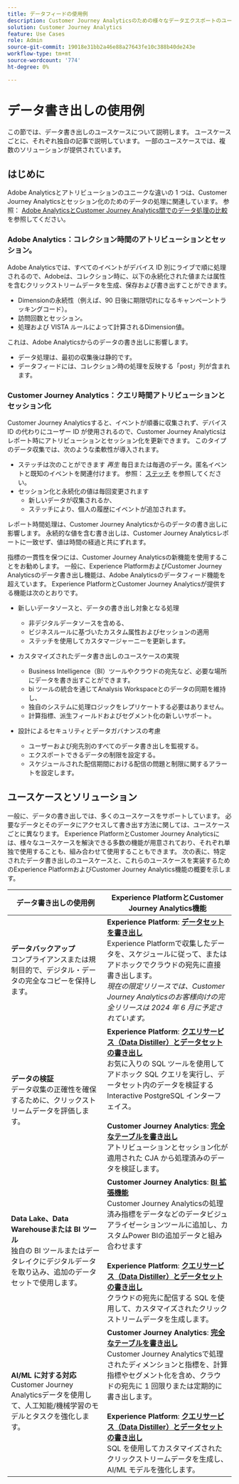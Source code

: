 ```yaml
---
title: データフィードの使用例
description: Customer Journey Analyticsのための様々なデータエクスポートのユースケースについて
solution: Customer Journey Analytics
feature: Use Cases
role: Admin
source-git-commit: 19018e31bb2a46e88a27643fe10c388b40de243e
workflow-type: tm+mt
source-wordcount: '774'
ht-degree: 0%

---
```



# データ書き出しの使用例

この節では、データ書き出しのユースケースについて説明します。 ユースケースごとに、それぞれ独自の記事で説明しています。 一部のユースケースでは、複数のソリューションが提供されています。

## はじめに

Adobe Analyticsとアトリビューションのユニークな違いの 1 つは、Customer Journey Analyticsとセッション化のためのデータの処理に関連しています。 参照： [Adobe AnalyticsとCustomer Journey Analytics間でのデータ処理の比較](/help/getting-started/aa-vs-cja/data-processing-comparisons.md) を参照してください。

### Adobe Analytics：コレクション時間のアトリビューションとセッション。

Adobe Analyticsでは、すべてのイベントがデバイス ID 別にライブで順に処理されるので、Adobeは、コレクション時に、以下の永続化された値または属性を含むクリックストリームデータを生成、保存および書き出すことができます。

* Dimensionの永続性（例えば、90 日後に期限切れになるキャンペーントラッキングコード）。
* 訪問回数とセッション。
* 処理および VISTA ルールによって計算されるDimension値。

これは、Adobe Analyticsからのデータの書き出しに影響します。

* データ処理は、最初の収集後は静的です。
* データフィードには、コレクション時の処理を反映する「post」列が含まれます。


### Customer Journey Analytics：クエリ時間アトリビューションとセッション化

Customer Journey Analyticsすると、イベントが順番に収集されず、デバイス ID の代わりにユーザー ID が使用されるので、Customer Journey Analyticsはレポート時にアトリビューションとセッション化を更新できます。 このタイプのデータ収集では、次のような柔軟性が導入されます。

* ステッチは次のことができます _再生_ 毎日または毎週のデータ。匿名イベントと既知のイベントを関連付けます。 参照： [ステッチ](../../stitching/overview.md) を参照してください。
* セッション化と永続化の値は毎回変更されます
   * 新しいデータが収集されるか、
   * ステッチにより、個人の履歴にイベントが追加されます。

レポート時間処理は、Customer Journey Analyticsからのデータの書き出しに影響します。 永続的な値を含む書き出しは、Customer Journey Analyticsレポートに一致せず、値は時間の経過と共にずれます。

指標の一貫性を保つには、Customer Journey Analyticsの新機能を使用することをお勧めします。 一般に、Experience PlatformおよびCustomer Journey Analyticsのデータ書き出し機能は、Adobe Analyticsのデータフィード機能を超えています。 Experience PlatformとCustomer Journey Analyticsが提供する機能は次のとおりです。

* 新しいデータソースと、データの書き出し対象となる処理

   * 非デジタルデータソースを含める、
   * ビジネスルールに基づいたカスタム属性およびセッションの適用
   * ステッチを使用してカスタマージャーニーを更新します。

* カスタマイズされたデータ書き出しのユースケースの実現

   * Business Intelligence（BI）ツールやクラウドの宛先など、必要な場所にデータを書き出すことができます。
   * bi ツールの統合を通じてAnalysis Workspaceとのデータの同期を維持し、
   * 独自のシステムに処理ロジックをレプリケートする必要はありません。
   * 計算指標、派生フィールドおよびセグメント化の新しいサポート。

* 設計によるセキュリティとデータガバナンスの考慮

   * ユーザーおよび宛先別のすべてのデータ書き出しを監視する。
   * エクスポートできるデータの制限を設定する。
   * スケジュールされた配信期間における配信の問題と制限に関するアラートを設定します。


## ユースケースとソリューション

一般に、データの書き出しでは、多くのユースケースをサポートしています。 必要なデータとそのデータにアクセスして書き出す方法に関しては、ユースケースごとに異なります。 Experience PlatformとCustomer Journey Analyticsには、様々なユースケースを解決できる多数の機能が用意されており、それぞれ単独で使用することも、組み合わせて使用することもできます。 次の表に、特定されたデータ書き出しのユースケースと、これらのユースケースを実装するためのExperience PlatformおよびCustomer Journey Analytics機能の概要を示します。

| データ書き出しの使用例 | Experience PlatformとCustomer Journey Analytics機能 |
|---|---|
| **データバックアップ**<br/>&#x200B;コンプライアンスまたは規制目的で、デジタル・データの完全なコピーを保持します。 | **Experience Platform**: [**データセットを書き出し**](export-datasets.md)<br/> Experience Platformで収集したデータを、スケジュールに従って、またはアドホックでクラウドの宛先に直接書き出します。<br/>*現在の限定リリースでは、Customer Journey Analyticsのお客様向けの完全リリースは 2024 年 6 月に予定されています。* |
| **データの検証**<br/>&#x200B;データ収集の正確性を確保するために、クリックストリームデータを評価します。 | **Experience Platform**: [**クエリサービス（Data Distiller）とデータセットの書き出し**](queryservice-export-datasets.md)<br/> お気に入りの SQL ツールを使用してアドホック SQL クエリを実行し、データセット内のデータを検証する Interactive PostgreSQL インターフェイス。<br/><br/>**Customer Journey Analytics**: [**完全なテーブルを書き出し**](export-full-table.md)<br/>&#x200B;アトリビューションとセッション化が適用された CJA から処理済みのデータを検証します。 |
| **Data Lake、Data Warehouseまたは BI ツール**<br/>&#x200B;独自の BI ツールまたはデータレイクにデジタルデータを取り込み、追加のデータセットで使用します。 | **Customer Journey Analytics**: [**BI 拡張機能**](bi-extension.md)<br/> Customer Journey Analyticsの処理済み指標をデータなどのデータビジュアライゼーションツールに追加し、カスタムPower BIの追加データと組み合わせます&#x200B;<br/><br/>**Experience Platform**: [**クエリサービス（Data Distiller）とデータセットの書き出し**](queryservice-export-datasets.md)<br>&#x200B;クラウドの宛先に配信する SQL を使用して、カスタマイズされたクリックストリームデータを生成します。 |
| **AI/ML に対する対応**<br/> Customer Journey Analyticsデータを使用して、人工知能/機械学習のモデルとタスクを強化します。 | **Customer Journey Analytics**: [**完全なテーブルを書き出し**](export-full-table.md)<br/> Customer Journey Analyticsで処理されたディメンションと指標を、計算指標やセグメント化を含め、クラウドの宛先に 1 回限りまたは定期的に書き出します。<br/><br/>**Experience Platform**: [**クエリサービス（Data Distiller）とデータセットの書き出し**](queryservice-export-datasets.md)<br/> SQL を使用してカスタマイズされたクリックストリームデータを生成し、AI/ML モデルを強化します。 |

